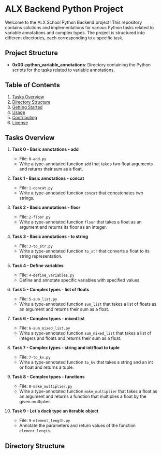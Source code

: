 # ALX Backend Python Project

Welcome to the ALX School Python Backend project! This repository contains solutions and implementations for various Python tasks related to variable annotations and complex types. The project is structured into different directories, each corresponding to a specific task.

## Project Structure

- **0x00-python_variable_annotations**: Directory containing the Python scripts for the tasks related to variable annotations.

## Table of Contents

1. [Tasks Overview](#tasks-overview)
2. [Directory Structure](#directory-structure)
3. [Getting Started](#getting-started)
4. [Usage](#usage)
5. [Contributing](#contributing)
6. [License](#license)

## Tasks Overview

1. **Task 0 - Basic annotations - add**
   - File: `0-add.py`
   - Write a type-annotated function `add` that takes two float arguments and returns their sum as a float.

2. **Task 1 - Basic annotations - concat**
   - File: `1-concat.py`
   - Write a type-annotated function `concat` that concatenates two strings.

3. **Task 2 - Basic annotations - floor**
   - File: `2-floor.py`
   - Write a type-annotated function `floor` that takes a float as an argument and returns its floor as an integer.

4. **Task 3 - Basic annotations - to string**
   - File: `3-to_str.py`
   - Write a type-annotated function `to_str` that converts a float to its string representation.

5. **Task 4 - Define variables**
   - File: `4-define_variables.py`
   - Define and annotate specific variables with specified values.

6. **Task 5 - Complex types - list of floats**
   - File: `5-sum_list.py`
   - Write a type-annotated function `sum_list` that takes a list of floats as an argument and returns their sum as a float.

7. **Task 6 - Complex types - mixed list**
   - File: `6-sum_mixed_list.py`
   - Write a type-annotated function `sum_mixed_list` that takes a list of integers and floats and returns their sum as a float.

8. **Task 7 - Complex types - string and int/float to tuple**
   - File: `7-to_kv.py`
   - Write a type-annotated function `to_kv` that takes a string and an int or float and returns a tuple.

9. **Task 8 - Complex types - functions**
   - File: `8-make_multiplier.py`
   - Write a type-annotated function `make_multiplier` that takes a float as an argument and returns a function that multiplies a float by the given multiplier.

10. **Task 9 - Let's duck type an iterable object**
    - File: `9-element_length.py`
    - Annotate the parameters and return values of the function `element_length`.

## Directory Structure

